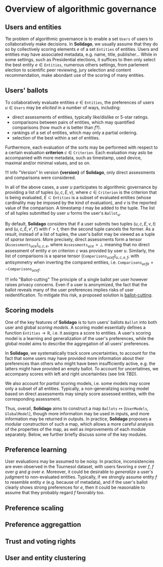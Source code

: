 # Overview of algorithmic governance

## Users and entities

Tte problem of algorithmic governance is to enable 
a set $\texttt{Users}$ of users to collaboratively make decisions.
In **Solidago**, we usually assume that they do so 
by collectively scoring elements $e$ of a set $\texttt{Entities}$ of entities.
Users and entities may have associated metadata, e.g. name, title, publisher...
While in some settings, such as Presidential elections,
it suffices to then only select the best entity $e \in \texttt{Entities}$,
numerous others settings, 
from parlement election to scientific peer reviewing, jury selection and content recommendation,
make abondant use of the scoring of many entities.

## Users' ballots

To collaboratively evaluate entities $e \in \texttt{Entities}$,
the preferences of users $u \in \texttt{Users}$ may be *elicited* in a number of ways,
including: 

- direct assessments of entities, typically like/dislike or 5-star ratings.
- comparisons between pairs of entities, which may quantified comparisons (how much $e$ is better than $f$?).
- rankings of a set of entities, which may only a partial ordering.
- selection of the best within a set of entities.

Furthermore, each evaluation of the sorts may be performed 
with respect to a certain evaluation **criterion** $c \in \texttt{Criterion}$.
Each evaluation may aslo be accompanied with more metadata, 
such as timestamp, used device, maximal and/or minimal values, and so on.

!!! info "Version"
    In version **{__version__}** of **Solidago**, only direct assessments and comparisons were considered.

In all of the above cases, a user $u$ participates to algorithmic governance
by providing a list of tuples $(u, c, E, v)$, 
where $c \in \texttt{Criterion}$ is the criterion that is being evaluated,
$E \subset \texttt{Entities}$ is a subset of evaluated entities
(whose cardinality may be imposed by the kind of evaluation),
and $v$ is the reported value of the comparison.
A timestamp $t$ may be added to the tuple.
The list of all tuples submitted by user $u$ forms the user's $\texttt{Ballot}_u$.

By default, **Solidago** considers that if a user submits 
two tuples $(u, c, E, v, t)$ and $(u, c, E, v', t')$ with $t' > t$,
then the second tuple cancels the former.
As a result, instead of a list of tuples, 
the user's ballot may be viewed as a tuple of *sparse tensors*.
More precisely, direct assessments form a tensor 
$(\texttt{Assessments}_{uce})_{u,c,e}$,
where $\texttt{Assessments}_{uce} = \perp$ meaning that 
no direct assessment of entity $e$ on criterion $c$ was provided by user $u$.
Similarly, the list of comparisons is a sparse tensor 
$(\texttt{Comparisons}_{ucef})_{u,c,e,f}$,
with antisymmetry when inverting the compared entities,
i.e. $\texttt{Comparisons}_{ucfe} = - \texttt{Comparisons}_{ucef}$.

!!! info "Ballot-cutting"
    The principle of a single ballot per user however raises privacy concerns.
    Even if a user is anonymized, 
    the fact that the ballot reveals many of the user preferences
    implies risks of user reidentification.
    To mitigate this risk, a proposed solution is [ballot-cutting](../privacy/ballot_cutting.md).

## Scoring models

One of the key features of **Solidago** is to turn users' ballots $\texttt{Ballot}$
into both user and global *scoring models*.
A scoring model essentially defines a function $\texttt{Entities} \to \mathbb R$,
i.e. it assigns a score to entities.
A user's scoring model is a learning and generalization of the user's preferences,
while the global model aims to describe the aggregation of all users' preferences.

In **Solidago**, we systematically track score uncertainties,
to account for the fact that some users may have provided more information about their preferences
than others who might have been insufficiently active, 
e.g. the latters might have provided an empty ballot.
To account for uncertatines, we accompany scores with left and right uncertainties 
(see link TBD).

We also account for *partial* scoring models, 
i.e. some models may score only a subset of all entities.
Typically, a non-generalizing scoring model based on direct assessments 
may simply score assessed entities, with the corresponding assessment.

Thus, overall, **Solidago** aims to construct a map
$\texttt{Ballots} \mapsto (\texttt{UserModels}, \texttt{GlobalModel})$,
though more information may be used in inputs,
and more information may be returned in outputs.
In practice, **Solidago** proposes a modular construction of such a map,
which allows a more careful analysis of the properties of the map,
as well as improvements of each module separately.
Below, we further briefly discuss some of the key modules.

## Preference learning

User evaluations may be assumed to be noisy.
In practice, inconsistencies are even observed in the Tournesol dataset,
with users favoring $e$ over $f$, $f$ over $g$ and $g$ over $e$.
Moreover, it could be desirable to *generalize* a user's judgment to non-evaluated entities.
Typically, if we strongly assume entity $f$ to resemble entity $e$ (e.g. because of metadata),
and if the user's ballot clearly shows strong preferences for $e$,
then it could be reasonable to assume that they probably regard $f$ favorably too.

## Preference scaling


## Preference aggregattion


## Trust and voting rights


## User and entity clustering
